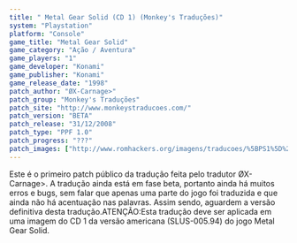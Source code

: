 ```yaml
---
title: " Metal Gear Solid (CD 1) (Monkey's Traduções)"
system: "Playstation"
platform: "Console"
game_title: "Metal Gear Solid"
game_category: "Ação / Aventura"
game_players: "1"
game_developer: "Konami"
game_publisher: "Konami"
game_release_date: "1998"
patch_author: "ØX-Carnage>"
patch_group: "Monkey's Traduções"
patch_site: "http://www.monkeystraducoes.com/"
patch_version: "BETA"
patch_release: "31/12/2008"
patch_type: "PPF 1.0"
patch_progress: "???"
patch_images: ["http://www.romhackers.org/imagens/traducoes/%5BPS1%5D%20Metal%20Gear%20Solid%20-%20Monkey's%20Tradu%C3%A7%C3%B5es%20-%201.jpg","http://www.romhackers.org/imagens/traducoes/%5BPS1%5D%20Metal%20Gear%20Solid%20-%20Monkey's%20Tradu%C3%A7%C3%B5es%20-%202.jpg","http://www.romhackers.org/imagens/traducoes/%5BPS1%5D%20Metal%20Gear%20Solid%20-%20Monkey's%20Tradu%C3%A7%C3%B5es%20-%203.jpg"]
---
```

Este é o primeiro patch público da tradução feita pelo tradutor ØX-Carnage>. A tradução ainda está em fase beta, portanto ainda há muitos erros e bugs, sem falar que apenas uma parte do jogo foi traduzida e que ainda não há acentuação nas palavras. Assim sendo, aguardem a versão definitiva desta tradução.ATENÇÃO:Esta tradução deve ser aplicada em uma imagem do CD 1 da versão americana (SLUS-005.94) do jogo Metal Gear Solid.